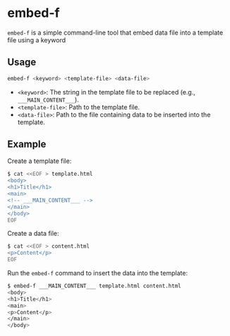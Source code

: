 # embed-f

`embed-f` is a simple command-line tool that embed data file into a template file using a keyword

## Usage

```sh
embed-f <keyword> <template-file> <data-file>
```

- `<keyword>`: The string in the template file to be replaced (e.g., `___MAIN_CONTENT___`).
- `<template-file>`: Path to the template file.
- `<data-file>`: Path to the file containing data to be inserted into the template.


## Example

Create a template file:

```sh
$ cat <<EOF > template.html
<body>
<h1>Title</h1>
<main>
<!-- ___MAIN_CONTENT___ -->
</main>
</body>
EOF
```

Create a data file:

```sh
$ cat <<EOF > content.html
<p>Content</p>
EOF
```

Run the `embed-f` command to insert the data into the template:

```sh
$ embed-f ___MAIN_CONTENT___ template.html content.html
<body>
<h1>Title</h1>
<main>
<p>Content</p>
</main>
</body>
```
